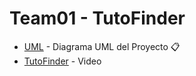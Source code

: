 # Team01 - TutoFinder

* [UML](https://www.lucidchart.com/invitations/accept/1dacc98c-f54a-4592-8fd2-a35ceb81e9bf) - Diagrama UML del Proyecto 📋
* [TutoFinder](https://www.youtube.com/watch?v=vEP_bc-UKGo) - Video
